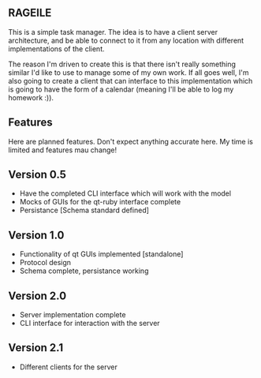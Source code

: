 RAGEILE 
---------------------------------------------
This is a simple task manager. The idea is to have a client server architecture,
and be able to connect to it from any location with different implementations of 
the client. 

The reason I'm driven to create this is that there isn't really something similar
I'd like to use to manage some of my own work. If all goes well, I'm also going
to create a client that can interface to this implementation which is going to 
have the form of a calendar (meaning I'll be able to log my homework :)). 

Features
--------
Here are planned features. Don't expect anything accurate here. My time is limited
and features mau change! 

Version 0.5
-----------
* Have the completed CLI interface which will work with the model
* Mocks of GUIs for the qt-ruby interface complete
* Persistance [Schema standard defined]

Version 1.0 
-----------
* Functionality of qt GUIs implemented [standalone] 
* Protocol design
* Schema complete, persistance working

Version 2.0 
-----------
* Server implementation complete
* CLI interface for interaction with the server

Version 2.1
-----------
* Different clients for the server
